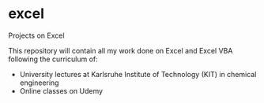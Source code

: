 # excel
Projects on Excel

This repository will contain all my work done on Excel and Excel VBA following the curriculum of:

  - University lectures at Karlsruhe Institute of Technology (KIT) in chemical engineering
  - Online classes on Udemy

